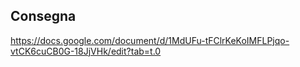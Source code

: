 ## Consegna
https://docs.google.com/document/d/1MdUFu-tFClrKeKoIMFLPjqo-vtCK6cuCB0G-18JjVHk/edit?tab=t.0